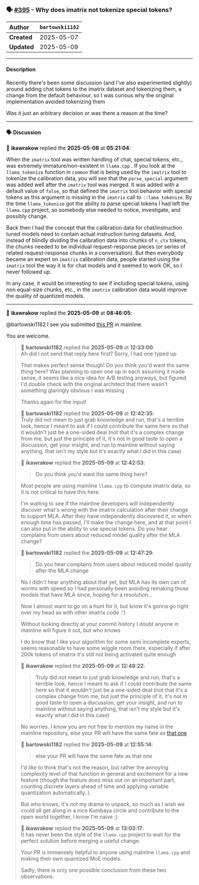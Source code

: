 ### 🗣️ [#395](https://github.com/ikawrakow/ik_llama.cpp/discussions/395) - Why does imatrix not tokenize special tokens?

| **Author** | `bartowski1182` |
| :--- | :--- |
| **Created** | 2025-05-07 |
| **Updated** | 2025-05-09 |

---

#### Description

Recently there's been some discussion (and I've also experimented slightly) around adding chat tokens to the imatrix dataset and tokenizing them, a change from the default behaviour, so I was curious why the original implementation avoided tokenizing them

Was it just an arbitrary decision or was there a reason at the time?

---

#### 🗣️ Discussion

👤 **ikawrakow** replied the **2025-05-08** at **05:21:04**:<br>

When the `imatrix` tool was written handling of chat, special tokens, etc., was extremely immature/non-existent in `llama.cpp` . If you look at the `llama_tokenize` function in `common` that is being used by the `imatrix` tool to tokenize the calibration data, you will see that the `parse_special` argument was added well after the `imatrix` tool was merged. It was added with a default value of `false`, so that defined the `imatrix` tool behavior with special tokens as this argument is missing in the `imatrix` call to `::lama_tokenize`. By the time `llama_tokenize` got the ability to parse special tokens I had left the `llama.cpp` project, so somebody else needed to notice, investigate, and possibly change.

Back then I had the concept that the calibration data for chat/instruction tuned models need to contain actual instruction tuning datasets. And, instead of blindly dividing the calibration data into chunks of `n_ctx` tokens, the chunks needed to be individual request-response pieces (or series of related request-response chunks in a conversation). But then everybody became an expert on `imatrix` calibration data, people started using the `imatrix` tool the way it is for chat models and it seemed to work OK, so I never followed up.

In any case, it would be interesting to see if including special tokens, using non equal-size chunks, etc., in the `imatrix` calibration data would improve the quality of quantized models.

---

👤 **ikawrakow** replied the **2025-05-09** at **08:46:05**:<br>

@bartowski1182 I see you submitted [this PR](https://github.com/ggml-org/llama.cpp/pull/13389) in mainline.

You are welcome.

> 👤 **bartowski1182** replied the **2025-05-09** at **12:33:00**:<br>
> Ah did I not send that reply here first? Sorry, I had one typed up
> 
> That makes perfect sense though! Do you think you'd want the same thing here? Was planning to open one up in each assuming it made sense, it seems like a nice idea for A/B testing anyways, but figured I'd double check with the original architect that there wasn't something glaringly obvious I was missing
> 
> Thanks again for the input!
> 
> 👤 **bartowski1182** replied the **2025-05-09** at **12:42:35**:<br>
> Truly did not mean to just grab knowledge and run, that's a terrible look, hence I meant to ask if I could contribute the same here so that it wouldn't just be a one-sided deal (not that it's a complex change from me, but just the principle of it, it's not in good taste to open a discussion, get your insight, and run to mainline without saying anything, that isn't my style but it's exactly what I did in this case)
> 
> 👤 **ikawrakow** replied the **2025-05-09** at **12:42:53**:<br>
> > Do you think you'd want the same thing here?
>  
> Most people are using mainline `llama.cpp` to compute imatrix data, so it is not critical to have this here.
> 
> I'm waiting to see if the mainline developers will independently discover what's wrong with the imatrix calculation after their change to support MLA. After they have independently discovered it, or when enough time has passed, I'll make the change here, and at that point I can also put in the ability to use special tokens. Do you hear complains from users about reduced model quality after the MLA change?
> 
> 👤 **bartowski1182** replied the **2025-05-09** at **12:47:29**:<br>
> > Do you hear complains from users about reduced model quality after the MLA change
> 
> No I didn't hear anything about that yet, but MLA has its own can of worms with speed so I had personally been avoiding remaking those models that have MLA since, hoping for a resolution...
> 
> Now I almost want to go on a hunt for it, but know it's gonna go right over my head as with other imatrix code :')
> 
> Without looking directly at your commit history I doubt anyone in mainline will figure it out, but who knows
> 
> I do know that I like your algorithm for some semi incomplete experts, seems reasonable to have some wiggle room there, especially if after 200k tokens of imatrix it's still not being activated quite enough
> 
> 👤 **ikawrakow** replied the **2025-05-09** at **12:48:22**:<br>
> > Truly did not mean to just grab knowledge and run, that's a terrible look, hence I meant to ask if I could contribute the same here so that it wouldn't just be a one-sided deal (not that it's a complex change from me, but just the principle of it, it's not in good taste to open a discussion, get your insight, and run to mainline without saying anything, that isn't my style but it's exactly what I did in this case)
> 
> No worries. I know you are not free to mention my name in the mainline repository, else your PR will have the same fate as [that one](https://github.com/ggml-org/llama.cpp/pull/12727)
> 
> 👤 **bartowski1182** replied the **2025-05-09** at **12:55:14**:<br>
> > else your PR will have the same fate as that one
> 
> I'd *like* to think that's not the reason, but rather the annoying complexity level of that function in general and excitement for a new feature (though the feature does miss out on an important part, counting discrete layers ahead of time and applying variable quantization automatically..)
> 
> But who knows, it's not my drama to unpack, so much as I wish we could all get along in a nice Kumbaya circle and contribute to the open world together, I know I'm naive ;)
> 
> 👤 **ikawrakow** replied the **2025-05-09** at **13:03:17**:<br>
> It has never been the style of the `llama.cpp` project to wait for the perfect solution before merging a useful change.
> 
> Your PR is immensely helpful to anyone using mainline `llama.cpp` and making their own quantized MoE models.  
> 
> Sadly, there is only one possible conclusion from these two observations.